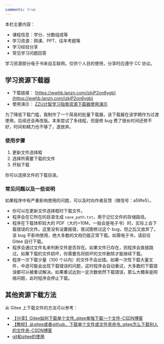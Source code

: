 ```yaml
---
comments: true 
---
```


本栏主要内容：

- 课程信息：学分、分数组成等
- 学习资源：网课、PPT、往年考题等
- 学习经验分享
- 常见学习问题回答

学习资源部分电子书来自互联网，仅供个人目的使用，分享时应遵守 CC 协议。

## 学习资源下载器

- 下载链接： [https://wwhb.lanzn.com/izkjP2on6ygb](https://wwhb.lanzn.com/izkjP2on6ygb)
- 使用演示： [ZZU计智学习指南资源下载器使用演示](https://www.bilibili.com/video/BV1PgqgYqEn5/) 

为了降低下载门槛，我制作了一个简易的批量下载器，该下载器在该学期作为过渡使用，后续还会再改版。本来尝试了多线程，但是修 bug 费了很长时间还修不好，时间和精力也不够了，遂放弃。

### 使用步骤

1. 更新文件选择框
2. 选择所需要下载的文件
3. 开始下载

你可以选择文件的下载目录。

### 常见问题以及一些说明

如果程序中有严重影响使用的问题，可以及时向作者反馈（微信号：a59fe5）。

- 你可以在更新文件选择框时下载文件。
- 程序会在它所在的目录生成 `save_path.txt`，用于记忆文件的存储路径。
- 程序在下载体积较大的 PDF（大约>10M，一般会是电子书）时，实际上会下载错误的文件。这里没有设置报错，我试图修过这个 bug，但之后又放弃了。该 bug 不影响使用，绝大多数的文档仍能正常下载。如需电子书，请前往 Gitee 自行下载。
- 程序会通过文件名来判断文件是否存在。如果文件已存在，则程序会直接跳过。如果下载的文件损坏，你需要先将损坏的文件删除才能继续下载。
- 程序一次下载少量（100 个以内）的文件不会出错。如果一次性下载大量文件，中途可能会出现下载错误的问题，这时程序会自动重试，大多数的下载错误都可以被重试解决。如果重试达到一定次数依然下载错误，那么大概率是网络问题，此时程序会停止下载。

## 其他资源下载方法

从 Gitee 上下载文件的方法可以参考：

- [【分享】Gitee如何下载单个文件_gitee单独下载一个文件-CSDN博客](https://blog.csdn.net/muxuen/article/details/123592275)
- [【教程】从gitee或者github，下载单个文件或文件夹命令_gitee怎么下载别人的文件夹-CSDN博客](https://blog.csdn.net/weixin_62848089/article/details/135208087)
- [git和gitee的使用](https://www.bilibili.com/video/BV1nZ4y1X7Do/)

